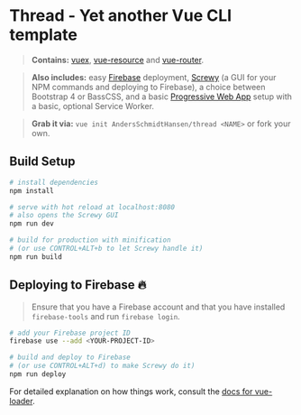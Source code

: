 # Thread - Yet another Vue CLI template

> **Contains:** [vuex](https://github.com/vuejs/vuex), [vue-resource](https://github.com/pagekit/vue-resource) and [vue-router](https://github.com/vuejs/vue-router).

> **Also includes:** easy [Firebase](https://console.firebase.google.com) deployment, [Screwy](https://github.com/samueleaton/screwy) (a GUI for your NPM commands and deploying to Firebase), a choice between Bootstrap 4 or BassCSS, and a basic [Progressive Web App](https://developers.google.com/web/progressive-web-apps/) setup with a basic, optional Service Worker.

> **Grab it via:** `vue init AndersSchmidtHansen/thread <NAME>` or fork your own.

## Build Setup

``` bash
# install dependencies
npm install

# serve with hot reload at localhost:8080
# also opens the Screwy GUI
npm run dev

# build for production with minification
# (or use CONTROL+ALT+b to let Screwy handle it)
npm run build
```

## Deploying to Firebase :fire:
> Ensure that you have a Firebase account and that you have installed `firebase-tools` and run `firebase login`.

``` bash
# add your Firebase project ID
firebase use --add <YOUR-PROJECT-ID>

# build and deploy to Firebase
# (or use CONTROL+ALT+d) to make Screwy do it)
npm run deploy
```

For detailed explanation on how things work, consult the [docs for vue-loader](http://vuejs.github.io/vue-loader).
